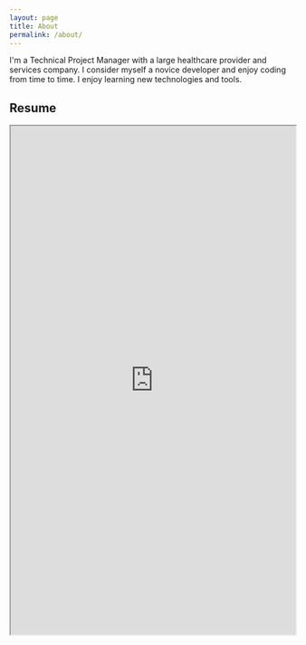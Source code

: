 ```yaml
---
layout: page
title: About
permalink: /about/
---
```

<p>
I'm a Technical Project Manager with a large healthcare provider and services company. I consider myself a novice developer and enjoy coding from time to time. I enjoy learning new technologies and tools.
</p>


## Resume
<iframe src="https://drive.google.com/file/d/1n5qCjmqWWv83RVt5hxVk1_Mi-y3wKg_G/view?usp=sharing" width="100%" height="900"></iframe>
